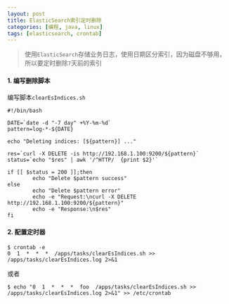```yaml
---
layout: post
title: ElasticSearch索引定时删除
categories: [编程, java, linux]
tags: [elasticsearch, crontab]
---
```


> 使用`ElasticSearch`存储业务日志，使用日期区分索引，因为磁盘不够用，所以要定时删除`7`天前的索引

#### 1. 编写删除脚本

编写脚本`clearEsIndices.sh`

```
#!/bin/bash

DATE=`date -d "-7 day" +%Y-%m-%d`
pattern=log-*-${DATE}

echo "Deleting indices: [${pattern}] ..."

res=`curl -X DELETE -is http://192.168.1.100:9200/${pattern}`
status=`echo "$res" | awk '/^HTTP/  {print $2}'`

if [[ $status = 200 ]];then
        echo "Delete $pattern success"
else
        echo "Delete $pattern error"
        echo -e "Request:\ncurl -X DELETE http://192.168.1.100:9200/${pattern}"
        echo -e "Response:\n$res"
fi
```

#### 2. 配置定时器

```
$ crontab -e
0  1  *  *  *  /apps/tasks/clearEsIndices.sh >> /apps/tasks/clearEsIndices.log 2>&1 
```

或者

```
$ echo "0  1  *  *  *  foo  /apps/tasks/clearEsIndices.sh >> /apps/tasks/clearEsIndices.log 2>&1" >> /etc/crontab
```